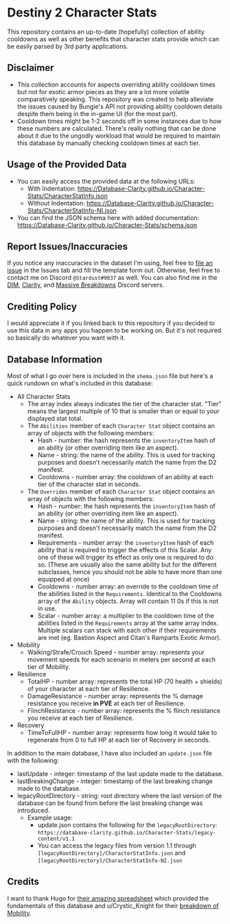 # Destiny 2 Character Stats

This repository contains an up-to-date (hopefully) collection of ability cooldowns as well as other benefits that character stats provide which can be easily parsed by 3rd party applications.

## Disclaimer

- This collection accounts for aspects overriding ability cooldown times but not for exotic armor pieces as they are a lot more volatile comparatively speaking. This repository was created to help alleviate the issues caused by Bungie's API not providing ability cooldown details despite them being in the in-game UI (for the most part).
- Cooldown times might be 1-2 seconds off in some instances due to how these numbers are calculated. There's really nothing that can be done about it due to the ungodly workload that would be required to maintain this database by manually checking cooldown times at each tier.

## Usage of the Provided Data

- You can easily access the provided data at the following URLs:
  - With Indentation: <https://Database-Clarity.github.io/Character-Stats/CharacterStatInfo.json>
  - Without Indentation: <https://Database-Clarity.github.io/Character-Stats/CharacterStatInfo-NI.json>
- You can find the JSON schema here with added documentation: <https://Database-Clarity.github.io/Character-Stats/schema.json>

## Report Issues/Inaccuracies

If you notice any inaccuracies in the dataset I'm using, feel free to [file an issue](https://github.com/Database-Clarity/Character-Stats/issues/new/choose) in the Issues tab and fill the template form out.
Otherwise, feel free to contact me on Discord `@Stardust#9037` as well. You can also find me in the [DIM](https://discordapp.com/invite/UK2GWC7), [Clarity](https://d2clarity.page.link/discord), and [Massive Breakdowns](https://discord.gg/TheyfeQ) Discord servers.

## Crediting Policy

I would appreciate it if you linked back to this repository if you decided to use this data in any apps you happen to be working on. But it's not required so basically do whatever you want with it.

## Database Information

Most of what I go over here is included in the `shema.json` file but here's a quick rundown on what's included in this database:

- All Character Stats
  - The array index always indicates the tier of the character stat. "Tier" means the largest multiple of 10 that is smaller than or equal to your displayed stat total.
  - The `Abilities` member of each `Character Stat` object contains an array of objects with the following members:
    - Hash - number: the hash represents the `inventoryItem` hash of an ability (or other overriding item like an aspect).
    - Name - string: the name of the ability. This is used for tracking purposes and doesn't necessarily match the name from the D2 manifest.
    - Cooldowns - number array: the cooldown of an ability at each tier of the character stat in seconds.
  - The `Overrides` member of each `Character Stat` object contains an array of objects with the following members:
    - Hash - number: the hash represents the `inventoryItem` hash of an ability (or other overriding item like an aspect).
    - Name - string: the name of the ability. This is used for tracking purposes and doesn't necessarily match the name from the D2 manifest.
    - Requirements - number array: the `inventoryItem` hash of each ability that is required to trigger the effects of this Scalar. Any one of these will trigger its effect as only one is required to do so. (These are usually also the same ability but for the different subclasses, hence you should not be able to have more than one equipped at once)
    - Cooldowns - number array: an override to the cooldown time of the abilities listed in the `Requirements`. Identical to the Cooldowns array of the `Ability` objects. Array will contain 11 0s if this is not in use.
    - Scalar - number array: a multiplier to the cooldown time of the abilities listed in the `Requirements` array at the same array index. Multiple scalars can stack with each other if their requirements are met (eg. Bastion Aspect and Citan's Ramparts Exotic Armor).
- Mobility
  - Walking/Strafe/Crouch Speed - number array: represents your movement speeds for each scenario in meters per second at each tier of Mobility.
- Resilience
  - TotalHP - number array: represents the total HP (70 health + shields) of your character at each tier of Resilience.
  - DamageResistance - number array: represents the % damage resistance you receive **in PVE** at each tier of Resilience.
  - FlinchResistance - number array: represents the % flinch resistance you receive at each tier of Resilience.
- Recovery
  - TimeToFullHP - number array: represents how long it would take to regenerate from 0 to full HP at each tier of Recovery in seconds.

In addition to the main database, I have also included an `update.json` file with the following:
- lastUpdate - integer: timestamp of the last update made to the database.
- lastBreakingChange - integer: timestamp of the last breaking change made to the database.
- legacyRootDirectory - string: root directory where the last version of the database can be found from before the last breaking change was introduced.
  - Example usage:
    - update.json contains the following for the `legacyRootDirectory`: `https://database-clarity.github.io/Character-Stats/legacy-content/v1.1`
    - You can access the legacy files from version 1.1 through `[legacyRootDirectory]/CharacterStatInfo.json` and `[legacyRootDirectory]/CharacterStatInfo-NI.json`

## Credits

I want to thank Hugo for [their amazing spreadsheet](https://docs.google.com/spreadsheets/d/1LgOPdcdEmRvDxFq1ZgJkR9-U6KMsTvYTUSJgkqsLIqs/) which provided the fundamentals of this database and u/Crystic_Knight for their [breakdown of Mobility](https://www.reddit.com/r/DestinyTheGame/comments/ejw37c/breakdown_of_mobility_ultimate_edition/).
